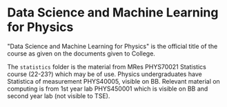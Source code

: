 # Data Science and Machine Learning for Physics

"Data Science and Machine Learning for Physics" is the official title of the course as given on the documents given to College.

The `statistics` folder is the material from MRes PHYS70021 Statistics course (22-23?) which may be of use.
Physics undergraduates have Statistica of measurement PHYS40005, visible on BB.
Relevant material on computing is from 1st year lab PHYS450001 which is visible on BB and second year lab (not visible to TSE).


